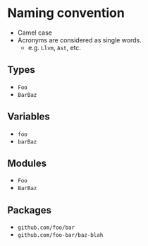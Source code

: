 # Naming convention

- Camel case
- Acronyms are considered as single words.
  - e.g. `Llvm`, `Ast`, etc.

## Types

- `Foo`
- `BarBaz`

## Variables

- `foo`
- `barBaz`

## Modules

- `Foo`
- `BarBaz`

## Packages

- `github.com/foo/bar`
- `github.com/foo-bar/baz-blah`
